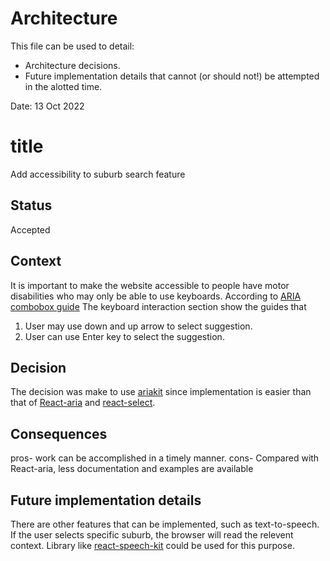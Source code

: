 # Architecture

This file can be used to detail:

* Architecture decisions.
* Future implementation details that cannot (or should not!) be attempted in the alotted time.



Date: 13 Oct 2022
# title

Add accessibility to suburb search feature


## Status

Accepted


## Context

It is important to make the website accessible to people have motor disabilities who may only be able to use keyboards. According to [ARIA combobox guide](https://www.w3.org/WAI/ARIA/apg/patterns/combobox/)
 The keyboard interaction section show the guides that
1. User may use down and up arrow to select suggestion. 
2. User can use Enter key to select the suggestion.


## Decision
The decision was make to use [ariakit](https://ariakit.org/) since implementation is easier than that of [React-aria](https://react-spectrum.adobe.com/react-aria/) and [react-select](https://react-select.com/home).


## Consequences
pros- work can be accomplished in a timely manner.
cons- Compared with React-aria, less documentation and examples are available


## Future implementation details
There are other features that can be implemented, such as text-to-speech. If the user selects specific suburb, the browser will read the relevent context. Library like [react-speech-kit](https://mikeyparton.github.io/react-speech-kit/) could be used for this purpose.